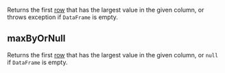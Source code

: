 [//]: # (title: maxBy.md)

Returns the first [row](DataRow.md) that has the largest value in the given column, or throws exception if `DataFrame` is empty.

## maxByOrNull

Returns the first [row](DataRow.md) that has the largest value in the given column, or `null` if `DataFrame` is empty.
